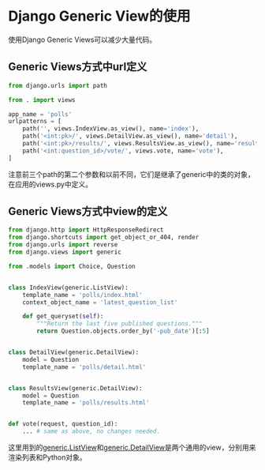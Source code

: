 <!-- toc -->
# Django Generic View的使用

使用Django Generic Views可以减少大量代码。

## Generic Views方式中url定义

```python
from django.urls import path

from . import views

app_name = 'polls'
urlpatterns = [
    path('', views.IndexView.as_view(), name='index'),
    path('<int:pk>/', views.DetailView.as_view(), name='detail'),
    path('<int:pk>/results/', views.ResultsView.as_view(), name='results'),
    path('<int:question_id>/vote/', views.vote, name='vote'),
]
```

注意前三个path的第二个参数和以前不同，它们是继承了generic中的类的对象，在应用的views.py中定义。

## Generic Views方式中view的定义

```python
from django.http import HttpResponseRedirect
from django.shortcuts import get_object_or_404, render
from django.urls import reverse
from django.views import generic

from .models import Choice, Question


class IndexView(generic.ListView):
    template_name = 'polls/index.html'
    context_object_name = 'latest_question_list'

    def get_queryset(self):
        """Return the last five published questions."""
        return Question.objects.order_by('-pub_date')[:5]


class DetailView(generic.DetailView):
    model = Question
    template_name = 'polls/detail.html'


class ResultsView(generic.DetailView):
    model = Question
    template_name = 'polls/results.html'


def vote(request, question_id):
    ... # same as above, no changes needed.
```

这里用到的[generic.ListView](https://docs.djangoproject.com/en/2.2/ref/class-based-views/generic-display/#django.views.generic.list.ListView)和[generic.DetailView](https://docs.djangoproject.com/en/2.2/ref/class-based-views/generic-display/#django.views.generic.detail.DetailView)是两个通用的view，分别用来渲染列表和Python对象。
